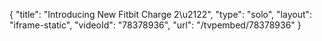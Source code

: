 {
    "title": "Introducing New Fitbit Charge 2\u2122",
    "type": "solo",
    "layout": "iframe-static",
    "videoId": "78378936",
    "url": "\/tvpembed\/78378936"
}